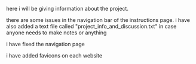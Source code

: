here i will be giving information about the project. 

there are some issues in the navigation bar of the instructions page. 
i have also added a text file called "project_info_and_discussion.txt" in case anyone needs to make notes or anything

i have fixed the navigation page 

i have added favicons on each website 
